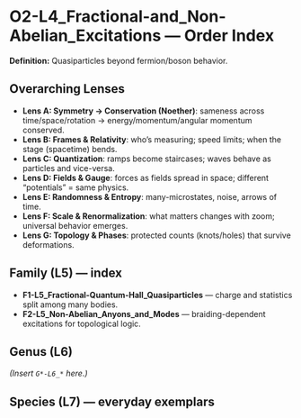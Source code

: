 # O2-L4_Fractional-and_Non-Abelian_Excitations — Order Index
**Definition:** Quasiparticles beyond fermion/boson behavior.

## Overarching Lenses

- **Lens A: Symmetry -> Conservation (Noether)**: sameness across time/space/rotation → energy/momentum/angular momentum conserved.
- **Lens B: Frames & Relativity**: who’s measuring; speed limits; when the stage (spacetime) bends.
- **Lens C: Quantization**: ramps become staircases; waves behave as particles and vice-versa.
- **Lens D: Fields & Gauge**: forces as fields spread in space; different “potentials” = same physics.
- **Lens E: Randomness & Entropy**: many-microstates, noise, arrows of time.
- **Lens F: Scale & Renormalization**: what matters changes with zoom; universal behavior emerges.
- **Lens G: Topology & Phases**: protected counts (knots/holes) that survive deformations.

## Family (L5) — index
- **F1-L5_Fractional-Quantum-Hall_Quasiparticles** — charge and statistics split among many bodies.
- **F2-L5_Non-Abelian_Anyons_and_Modes** — braiding-dependent excitations for topological logic.

## Genus (L6)
_(Insert `G*-L6_*` here.)_

## Species (L7) — everyday exemplars
